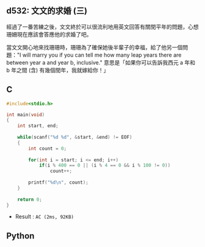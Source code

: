 ## d532: 文文的求婚 (三)
經過了一番苦練之後，文文終於可以很流利地用英文回答有關閏平年的問題，心想珊姍現在應該會答應他的求婚了吧。

當文文開心地來找珊珊時，珊珊為了確保她後半輩子的幸福，給了他另一個問題："I will marry you if you can tell me how many leap years there are between year a and year b, inclusive." 意思是「如果你可以告訴我西元 a 年和 b 年之間 (含) 有幾個閏年，我就嫁給你！」

## C
```C
#include<stdio.h>

int main(void)
{
	int start, end;
	
	while(scanf("%d %d", &start, &end) != EOF)
	{
		int count = 0;
		
		for(int i = start; i <= end; i++)
			if(i % 400 == 0 || (i % 4 == 0 && i % 100 != 0))
				count++;
				
		printf("%d\n", count);
	}
	
	return 0;	
}
```
 * Result : `AC (2ms, 92KB)`

## Python
